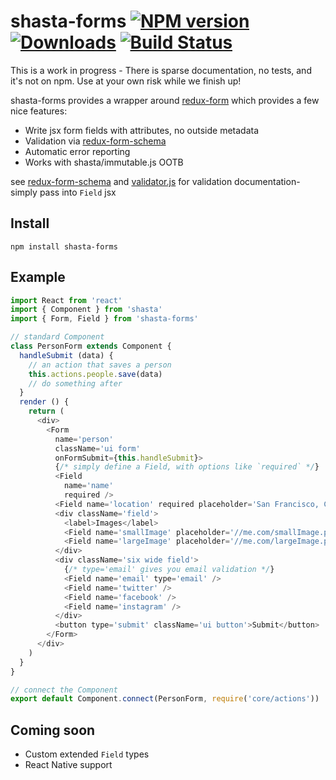 # shasta-forms [![NPM version][npm-image]][npm-url] [![Downloads][downloads-image]][npm-url] [![Build Status][travis-image]][travis-url]

This is a work in progress - There is sparse documentation, no tests, and it's not on npm. Use at your own risk while we finish up!

shasta-forms provides a wrapper around [redux-form](https://github.com/erikras/redux-form) which provides a few nice features:
- Write jsx form fields with attributes, no outside metadata
- Validation via [redux-form-schema](https://github.com/Lighthouse-io/redux-form-schema)
- Automatic error reporting
- Works with shasta/immutable.js OOTB

see [redux-form-schema](https://github.com/Lighthouse-io/redux-form-schema) and [validator.js](https://github.com/chriso/validator.js) for validation documentation- simply pass into `Field` jsx


## Install

```
npm install shasta-forms
```

## Example
```js
import React from 'react'
import { Component } from 'shasta'
import { Form, Field } from 'shasta-forms'

// standard Component
class PersonForm extends Component {
  handleSubmit (data) {
    // an action that saves a person
    this.actions.people.save(data)
    // do something after
  }
  render () {
    return (
      <div>
        <Form
          name='person'
          className='ui form'
          onFormSubmit={this.handleSubmit}>
          {/* simply define a Field, with options like `required` */}
          <Field
            name='name'
            required />
          <Field name='location' required placeholder='San Francisco, CA' />
          <div className='field'>
            <label>Images</label>
            <Field name='smallImage' placeholder='//me.com/smallImage.png' noLabel />
            <Field name='largeImage' placeholder='//me.com/largeImage.png' noLabel />
          </div>
          <div className='six wide field'>
            {/* type='email' gives you email validation */}
            <Field name='email' type='email' />
            <Field name='twitter' />
            <Field name='facebook' />
            <Field name='instagram' />
          </div>
          <button type='submit' className='ui button'>Submit</button>
        </Form>
      </div>
    )
  }
}

// connect the Component
export default Component.connect(PersonForm, require('core/actions'))
```

## Coming soon
- Custom extended `Field` types
- React Native support

[downloads-image]: http://img.shields.io/npm/dm/shasta-forms.svg
[npm-url]: https://npmjs.org/package/shasta-forms
[npm-image]: http://img.shields.io/npm/v/shasta-forms.svg

[travis-url]: https://travis-ci.org/shastajs/shasta-forms
[travis-image]: https://travis-ci.org/shastajs/shasta-forms.png?branch=master

